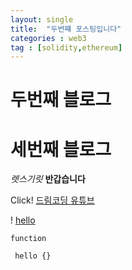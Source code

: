 ```yaml
---
layout: single
title:  "두번쨰 포스팅입니다"
categories : web3
tag : [solidity,ethereum]
---
```

# 두번째 블로그
# 세번째 블로그



*렛스기릿* **반갑습니다**

Click! [드림코딩 유튜브](https://www.youtube.com/watch?v=kMEb_BzyUqk&t=84s)

! [hello](https://i.seadn.io/gcs/files/13347bd5f05b01e47450d5b4df9e4373.png?auto=format&dpr=1&w=2048)

`function`

``` hello {}```